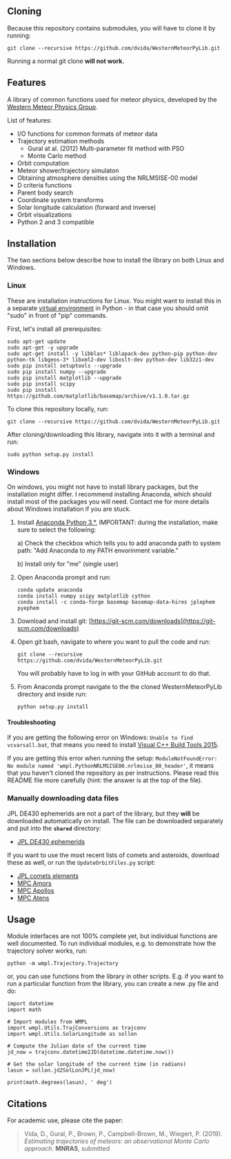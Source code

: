 

## Cloning

Because this repository contains submodules, you will have to clone it by running:

```
git clone --recursive https://github.com/dvida/WesternMeteorPyLib.git
```

Running a normal git clone **will not work.**



## Features

A library of common functions used for meteor physics, developed by the [Western Meteor Physics Group](http://meteor.uwo.ca/).

List of features:

 * I/O functions for common formats of meteor data
 * Trajectory estimation methods
   * Gural at al. (2012) Multi-parameter fit method with PSO
   * Monte Carlo method
 * Orbit computation
 * Meteor shower/trajectory simulaton
 * Obtaining atmosphere densities using the NRLMSISE-00 model
 * D criteria functions
 * Parent body search
 * Coordinate system transforms
 * Solar longitude calculation (forward and inverse)
 * Orbit visualizations
 * Python 2 and 3 compatible



## Installation

The two sections below describe how to install the library on both Linux and Windows.

### Linux

These are installation instructions for Linux. You might want to install this in a separate [virtual environment](https://www.dabapps.com/blog/introduction-to-pip-and-virtualenv-python/) in Python - in that case you should omit "sudo" in front of "pip" commands.


First, let's install all prerequisites:
```
sudo apt-get update
sudo apt-get -y upgrade
sudo apt-get install -y libblas* liblapack-dev python-pip python-dev python-tk libgeos-3* libxml2-dev libxslt-dev python-dev lib32z1-dev
sudo pip install setuptools --upgrade
sudo pip install numpy --upgrade
sudo pip install matplotlib --upgrade
sudo pip install scipy
sudo pip install https://github.com/matplotlib/basemap/archive/v1.1.0.tar.gz
```


To clone this repository locally, run:

```
git clone --recursive https://github.com/dvida/WesternMeteorPyLib.git
```

After cloning/downloading this library, navigate into it with a terminal and run:

```
sudo python setup.py install
```


### Windows

On windows, you might not have to install library packages, but the installation might differ. I recommend installing Anaconda, which should install most of the packages you will need. Contact me for more details about Windows installation if you are stuck.


1) Install [Anaconda Python 3.*](https://www.anaconda.com/download/), IMPORTANT: during the installation, make sure to select the following:

	a) Check the checkbox which tells you to add anaconda path to system path: "Add Anaconda to my PATH envorinment variable."

	b) Install only for "me" (single user)


2) Open Anaconda prompt and run:
	```
	conda update anaconda
	conda install numpy scipy matplotlib cython
	conda install -c conda-forge basemap basemap-data-hires jplephem pyephem
	```

3) Download and install git: [https://git-scm.com/downloads](https://git-scm.com/downloads)


4) Open git bash, navigate to where you want to pull the code and run:
	```
	git clone --recursive https://github.com/dvida/WesternMeteorPyLib.git
	```
	You will probably have to log in with your GitHub account to do that.


5) From Anaconda prompt navigate to the the cloned WesternMeteorPyLib directory and inside run:
	```
	python setup.py install
	```


#### Troubleshooting

If you are getting the following error on Windows: ```Unable to find vcvarsall.bat```, that means you need to install [Visual C++ Build Tools 2015](http://go.microsoft.com/fwlink/?LinkId=691126).

If you are getting this error when running the setup: ```ModuleNotFoundError: No module named 'wmpl.PythonNRLMSISE00.nrlmsise_00_header'```, it means that you haven't cloned the repository as per instructions. Please read this README file more carefully (hint: the answer is at the top of the file).

### Manually downloading data files

JPL DE430 ephemerids are not a part of the library, but they **will** be downloaded automatically on install. The file can be downloaded separately and put into the **`shared`** directory:

 * [JPL DE430 ephemerids](https://naif.jpl.nasa.gov/pub/naif/generic_kernels/spk/planets/de430.bsp)


If you want to use the most recent lists of comets and asteroids, download these as well, or run the ```UpdateOrbitFiles.py``` script:

 * [JPL comets elements](https://ssd.jpl.nasa.gov/dat/ELEMENTS.COMET)
 * [MPC Amors](http://cgi.minorplanetcenter.net/cgi-bin/textversion.cgi?f=lists/Amors.html)
 * [MPC Apollos](http://cgi.minorplanetcenter.net/cgi-bin/textversion.cgi?f=lists/Apollos.html)
 * [MPC Atens](http://cgi.minorplanetcenter.net/cgi-bin/textversion.cgi?f=lists/Atens.html)


## Usage

Module interfaces are not 100% complete yet, but individual functions are well documented. To run individual modules, e.g. to demonstrate how the trajectory solver works, run:

```
python -m wmpl.Trajectory.Trajectory
```

or, you can use functions from the library in other scripts. E.g. if you want to run a particular function from the library, you can create a new .py file and do:

```
import datetime
import math

# Import modules from WMPL
import wmpl.Utils.TrajConversions as trajconv
import wmpl.Utils.SolarLongitude as sollon

# Compute the Julian date of the current time
jd_now = trajconv.datetime2JD(datetime.datetime.now())

# Get the solar longitude of the current time (in radians)
lasun = sollon.jd2SolLonJPL(jd_now)

print(math.degrees(lasun), ' deg')
```


## Citations

For academic use, please cite the paper:
>Vida, D., Gural, P., Brown, P., Campbell-Brown, M., Wiegert, P. (2019). *Estimating trajectories of meteors: an observational Monte Carlo approach*. **MNRAS**, submitted
